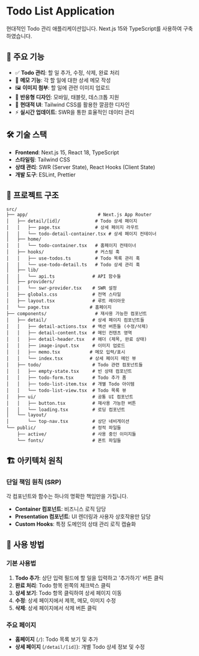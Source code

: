 # Todo List Application

현대적인 Todo 관리 애플리케이션입니다. Next.js 15와 TypeScript를 사용하여 구축하였습니다.

## 🚀 주요 기능

- ✅ **Todo 관리**: 할 일 추가, 수정, 삭제, 완료 처리
- 📝 **메모 기능**: 각 할 일에 대한 상세 메모 작성
- 🖼️ **이미지 첨부**: 할 일에 관련 이미지 업로드
- 📱 **반응형 디자인**: 모바일, 태블릿, 데스크톱 지원
- 🎨 **현대적 UI**: Tailwind CSS를 활용한 깔끔한 디자인
- ⚡ **실시간 업데이트**: SWR을 통한 효율적인 데이터 관리

## 🛠️ 기술 스택

- **Frontend**: Next.js 15, React 18, TypeScript
- **스타일링**: Tailwind CSS
- **상태 관리**: SWR (Server State), React Hooks (Client State)
- **개발 도구**: ESLint, Prettier

## 📁 프로젝트 구조

```
src/
├── app/                          # Next.js App Router
│   ├── detail/[id]/             # Todo 상세 페이지
│   │   ├── page.tsx             # 상세 페이지 라우트
│   │   └── todo-detail-container.tsx # 상세 페이지 컨테이너
│   ├── home/
│   │   └── todo-container.tsx   # 홈페이지 컨테이너
│   ├── hooks/                   # 커스텀 훅
│   │   ├── use-todos.ts         # Todo 목록 관리 훅
│   │   └── use-todo-detail.ts   # Todo 상세 관리 훅
│   ├── lib/
│   │   └── api.ts              # API 함수들
│   ├── providers/
│   │   └── swr-provider.tsx    # SWR 설정
│   ├── globals.css             # 전역 스타일
│   ├── layout.tsx              # 루트 레이아웃
│   └── page.tsx               # 홈페이지
├── components/                  # 재사용 가능한 컴포넌트
│   ├── detail/                 # 상세 페이지 컴포넌트들
│   │   ├── detail-actions.tsx  # 액션 버튼들 (수정/삭제)
│   │   ├── detail-content.tsx  # 메인 컨텐츠 영역
│   │   ├── detail-header.tsx   # 헤더 (제목, 완료 상태)
│   │   ├── image-input.tsx     # 이미지 업로드
│   │   ├── memo.tsx           # 메모 입력/표시
│   │   └── index.tsx          # 상세 페이지 메인 뷰
│   ├── todo/                   # Todo 관련 컴포넌트들
│   │   ├── empty-state.tsx     # 빈 상태 컴포넌트
│   │   ├── todo-form.tsx       # Todo 추가 폼
│   │   ├── todo-list-item.tsx  # 개별 Todo 아이템
│   │   └── todo-list-view.tsx  # Todo 목록 뷰
│   ├── ui/                     # 공통 UI 컴포넌트
│   │   ├── button.tsx          # 재사용 가능한 버튼
│   │   └── loading.tsx         # 로딩 컴포넌트
│   └── layout/
│       └── top-nav.tsx         # 상단 네비게이션
└── public/                     # 정적 파일들
    ├── active/                 # 사용 중인 이미지들
    └── fonts/                  # 폰트 파일들
```

## 🏗️ 아키텍처 원칙

### 단일 책임 원칙 (SRP)

각 컴포넌트와 함수는 하나의 명확한 책임만을 가집니다.

- **Container 컴포넌트**: 비즈니스 로직 담당
- **Presentation 컴포넌트**: UI 렌더링과 사용자 상호작용만 담당
- **Custom Hooks**: 특정 도메인의 상태 관리 로직 캡슐화

## 📱 사용 방법

### 기본 사용법

1. **Todo 추가**: 상단 입력 필드에 할 일을 입력하고 '추가하기' 버튼 클릭
2. **완료 처리**: Todo 항목 왼쪽의 체크박스 클릭
3. **상세 보기**: Todo 항목 클릭하여 상세 페이지 이동
4. **수정**: 상세 페이지에서 제목, 메모, 이미지 수정
5. **삭제**: 상세 페이지에서 삭제 버튼 클릭

### 주요 페이지

- **홈페이지** (`/`): Todo 목록 보기 및 추가
- **상세 페이지** (`/detail/[id]`): 개별 Todo 상세 정보 및 수정
